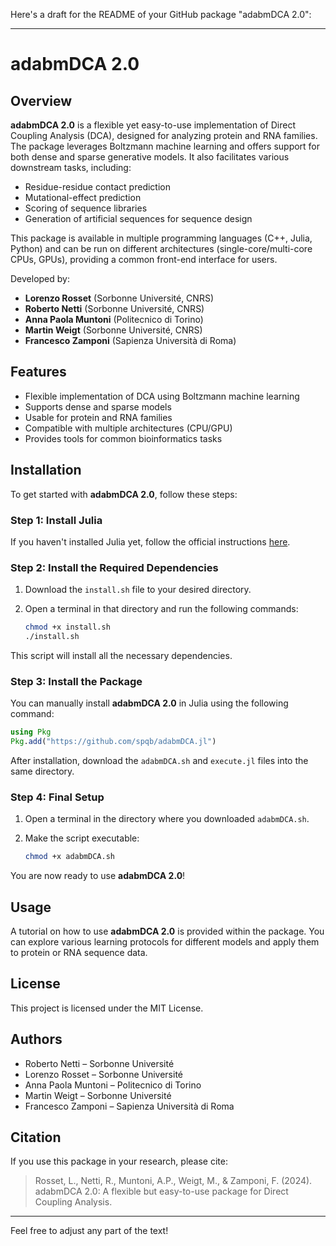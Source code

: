Here's a draft for the README of your GitHub package "adabmDCA 2.0":

---

# adabmDCA 2.0

## Overview

**adabmDCA 2.0** is a flexible yet easy-to-use implementation of Direct Coupling Analysis (DCA), designed for analyzing protein and RNA families. The package leverages Boltzmann machine learning and offers support for both dense and sparse generative models. It also facilitates various downstream tasks, including:

- Residue-residue contact prediction
- Mutational-effect prediction
- Scoring of sequence libraries
- Generation of artificial sequences for sequence design

This package is available in multiple programming languages (C++, Julia, Python) and can be run on different architectures (single-core/multi-core CPUs, GPUs), providing a common front-end interface for users. 

Developed by:
- **Lorenzo Rosset** (Sorbonne Université, CNRS)
- **Roberto Netti** (Sorbonne Université, CNRS)
- **Anna Paola Muntoni** (Politecnico di Torino)
- **Martin Weigt** (Sorbonne Université, CNRS)
- **Francesco Zamponi** (Sapienza Università di Roma)

## Features

- Flexible implementation of DCA using Boltzmann machine learning
- Supports dense and sparse models
- Usable for protein and RNA families
- Compatible with multiple architectures (CPU/GPU)
- Provides tools for common bioinformatics tasks

## Installation

To get started with **adabmDCA 2.0**, follow these steps:

### Step 1: Install Julia

If you haven't installed Julia yet, follow the official instructions [here](https://julialang.org/downloads/).

### Step 2: Install the Required Dependencies

1. Download the `install.sh` file to your desired directory.
2. Open a terminal in that directory and run the following commands:

   ```bash
   chmod +x install.sh
   ./install.sh
   ```

This script will install all the necessary dependencies.

### Step 3: Install the Package

You can manually install **adabmDCA 2.0** in Julia using the following command:

```julia
using Pkg
Pkg.add("https://github.com/spqb/adabmDCA.jl")
```

After installation, download the `adabmDCA.sh` and `execute.jl` files into the same directory.

### Step 4: Final Setup

1. Open a terminal in the directory where you downloaded `adabmDCA.sh`.
2. Make the script executable:

   ```bash
   chmod +x adabmDCA.sh
   ```

You are now ready to use **adabmDCA 2.0**!

## Usage

A tutorial on how to use **adabmDCA 2.0** is provided within the package. You can explore various learning protocols for different models and apply them to protein or RNA sequence data.

## License

This project is licensed under the MIT License.

## Authors

- Roberto Netti – Sorbonne Université
- Lorenzo Rosset – Sorbonne Université
- Anna Paola Muntoni – Politecnico di Torino
- Martin Weigt – Sorbonne Université
- Francesco Zamponi – Sapienza Università di Roma

## Citation

If you use this package in your research, please cite:

> Rosset, L., Netti, R., Muntoni, A.P., Weigt, M., & Zamponi, F. (2024). adabmDCA 2.0: A flexible but easy-to-use package for Direct Coupling Analysis.

--- 

Feel free to adjust any part of the text!
